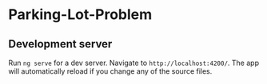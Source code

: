 # Parking-Lot-Problem

## Development server

Run `ng serve` for a dev server. Navigate to `http://localhost:4200/`. The app will automatically reload if you change any of the source files.
